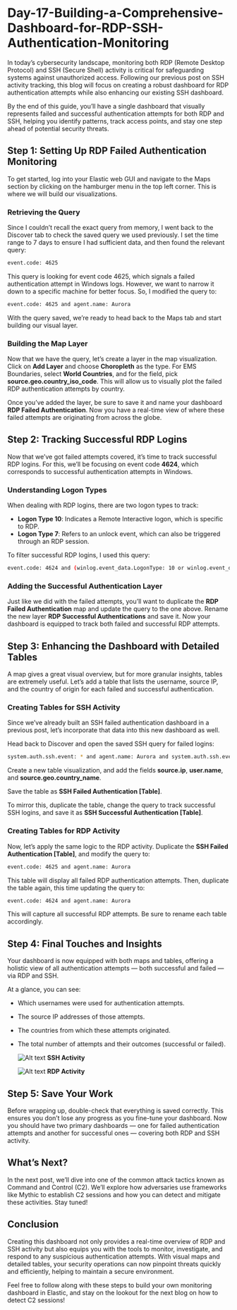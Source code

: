 # Day-17-Building-a-Comprehensive-Dashboard-for-RDP-SSH-Authentication-Monitoring

In today’s cybersecurity landscape, monitoring both RDP (Remote Desktop Protocol) and SSH (Secure Shell) activity is critical for safeguarding systems against unauthorized access. Following our previous post on SSH activity tracking, this blog will focus on creating a robust dashboard for RDP authentication attempts while also enhancing our existing SSH dashboard.

By the end of this guide, you’ll have a single dashboard that visually represents failed and successful authentication attempts for both RDP and SSH, helping you identify patterns, track access points, and stay one step ahead of potential security threats.

## Step 1: Setting Up RDP Failed Authentication Monitoring

To get started, log into your Elastic web GUI and navigate to the Maps section by clicking on the hamburger menu in the top left corner. This is where we will build our visualizations.

### Retrieving the Query

Since I couldn’t recall the exact query from memory, I went back to the Discover tab to check the saved query we used previously. I set the time range to 7 days to ensure I had sufficient data, and then found the relevant query:

```bash
event.code: 4625
```
This query is looking for event code 4625, which signals a failed authentication attempt in Windows logs. However, we want to narrow it down to a specific machine for better focus. So, I modified the query to:

```bash
event.code: 4625 and agent.name: Aurora
```

With the query saved, we’re ready to head back to the Maps tab and start building our visual layer.

### Building the Map Layer

Now that we have the query, let’s create a layer in the map visualization. Click on **Add Layer** and choose **Choropleth** as the type. For EMS Boundaries, select **World Countries**, and for the field, pick **source.geo.country_iso_code**. This will allow us to visually plot the failed RDP authentication attempts by country.

Once you’ve added the layer, be sure to save it and name your dashboard **RDP Failed Authentication**. Now you have a real-time view of where these failed attempts are originating from across the globe.

## Step 2: Tracking Successful RDP Logins

Now that we’ve got failed attempts covered, it’s time to track successful RDP logins. For this, we’ll be focusing on event code **4624**, which corresponds to successful authentication attempts in Windows.

### Understanding Logon Types

When dealing with RDP logins, there are two logon types to track:

- **Logon Type 10**: Indicates a Remote Interactive logon, which is specific to RDP.
- **Logon Type 7**: Refers to an unlock event, which can also be triggered through an RDP session.

To filter successful RDP logins, I used this query:

```bash
event.code: 4624 and (winlog.event_data.LogonType: 10 or winlog.event_data.LogonType: 7)
```

### Adding the Successful Authentication Layer

Just like we did with the failed attempts, you’ll want to duplicate the **RDP Failed Authentication** map and update the query to the one above. Rename the new layer **RDP Successful Authentications** and save it. Now your dashboard is equipped to track both failed and successful RDP attempts.

## Step 3: Enhancing the Dashboard with Detailed Tables

A map gives a great visual overview, but for more granular insights, tables are extremely useful. Let’s add a table that lists the username, source IP, and the country of origin for each failed and successful authentication.

### Creating Tables for SSH Activity

Since we’ve already built an SSH failed authentication dashboard in a previous post, let’s incorporate that data into this new dashboard as well.

Head back to Discover and open the saved SSH query for failed logins:

```bash
system.auth.ssh.event: * and agent.name: Aurora and system.auth.ssh.event: Failed
```

Create a new table visualization, and add the fields **source.ip**, **user.name**, and **source.geo.country_name**.

Save the table as **SSH Failed Authentication [Table]**.

To mirror this, duplicate the table, change the query to track successful SSH logins, and save it as **SSH Successful Authentication [Table]**.

### Creating Tables for RDP Activity

Now, let’s apply the same logic to the RDP activity. Duplicate the **SSH Failed Authentication [Table]**, and modify the query to:

```bash
event.code: 4625 and agent.name: Aurora
```

This table will display all failed RDP authentication attempts. Then, duplicate the table again, this time updating the query to:

```bash
event.code: 4624 and agent.name: Aurora
```

This will capture all successful RDP attempts. Be sure to rename each table accordingly.

## Step 4: Final Touches and Insights

Your dashboard is now equipped with both maps and tables, offering a holistic view of all authentication attempts — both successful and failed — via RDP and SSH.

At a glance, you can see:

- Which usernames were used for authentication attempts.
- The source IP addresses of those attempts.
- The countries from which these attempts originated.
- The total number of attempts and their outcomes (successful or failed).

  ![Alt text](https://raw.githubusercontent.com/Virus192/Day-17-Building-a-Comprehensive-Dashboard-for-RDP-SSH-Authentication-Monitoring/refs/heads/main/Images/photo_6003690240981714181_w.jpg)
  **SSH Activity**

  ![Alt text](https://raw.githubusercontent.com/Virus192/Day-17-Building-a-Comprehensive-Dashboard-for-RDP-SSH-Authentication-Monitoring/refs/heads/main/Images/photo_6003690240981714182_w.jpg)
  **RDP Activity**


## Step 5: Save Your Work

Before wrapping up, double-check that everything is saved correctly. This ensures you don’t lose any progress as you fine-tune your dashboard. Now you should have two primary dashboards — one for failed authentication attempts and another for successful ones — covering both RDP and SSH activity.

## What’s Next?

In the next post, we’ll dive into one of the common attack tactics known as Command and Control (C2). We’ll explore how adversaries use frameworks like Mythic to establish C2 sessions and how you can detect and mitigate these activities. Stay tuned!

## Conclusion

Creating this dashboard not only provides a real-time overview of RDP and SSH activity but also equips you with the tools to monitor, investigate, and respond to any suspicious authentication attempts. With visual maps and detailed tables, your security operations can now pinpoint threats quickly and efficiently, helping to maintain a secure environment.

Feel free to follow along with these steps to build your own monitoring dashboard in Elastic, and stay on the lookout for the next blog on how to detect C2 sessions!


